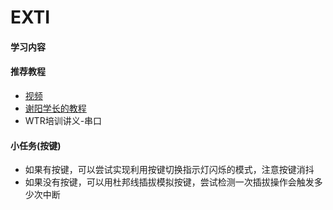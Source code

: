 # EXTI

#### 学习内容

#### 推荐教程

- [视频]((https://www.bilibili.com/video/BV1Sy4y1y7B1?p=4&spm_id_from=pageDriver&vd_source=baa784078e67e28c38d26cf6881f8357))
- [谢阳学长的教程](https://github.com/MirTITH/WTR-EC-Training/blob/main/%E4%B8%AD%E6%96%AD%E5%92%8Cfreertos/%E4%B8%AD%E6%96%AD%E5%92%8Cfreertos.md)
- WTR培训讲义-串口

#### 小任务(按键)
- 如果有按键，可以尝试实现利用按键切换指示灯闪烁的模式，注意按键消抖
- 如果没有按键，可以用杜邦线插拔模拟按键，尝试检测一次插拔操作会触发多少次中断
